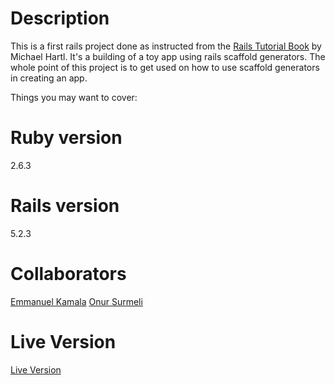 # Description

This is a first rails project done as instructed from the <a href="https://www.railstutorial.org/book/toy_app">Rails Tutorial Book</a> by Michael Hartl. It's a building of a toy app using rails scaffold generators. The whole point of this project is to get used on how to use scaffold generators in creating an app.

Things you may want to cover:

# Ruby version
2.6.3

# Rails version
5.2.3

# Collaborators
<a href="https://github.com/emmanuelkamala">Emmanuel Kamala</a>
<a href="https://github.com/Zibilyonik">Onur Surmeli</a>

# Live Version
<a href="http://our-toy-app.herokuapp.com">Live Version</a>




